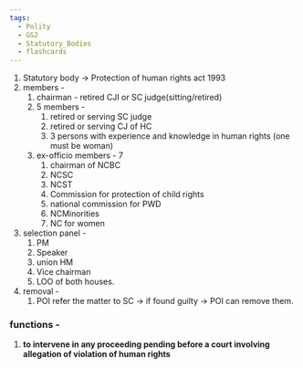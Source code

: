 ```yaml
---
tags:
  - Polity
  - GS2
  - Statutory_Bodies
  - flashcards
---
```

1. Statutory body -> Protection of human rights act 1993
2. members - 
	1. chairman - retired CJI or SC judge(sitting/retired)
	2. 5 members - 
		1. retired or serving SC judge
		2. retired or serving CJ of HC
		3. 3 persons with experience and knowledge in human rights (one must be woman)
	3. ex-officio members - 7
		1. chairman of NCBC
		2. NCSC
		3. NCST
		4. Commission for protection of child rights
		5. national commission for PWD
		6. NCMinorities
		7. NC for women
3. selection panel - 
	1. PM
	2. Speaker
	3. union HM
	4. Vice chairman
	5. LOO of both houses.
4. removal - 
	1. POI refer the matter to SC -> if found guilty -> POI can remove them.
### functions - 
1. **to intervene in any proceeding pending before a court involving allegation of violation of human rights**